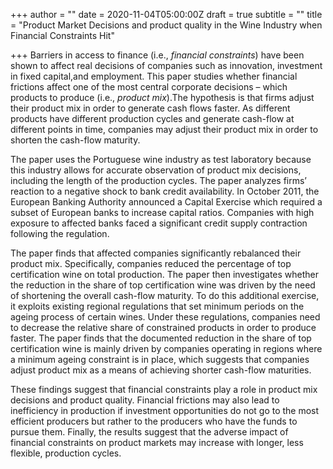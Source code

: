 +++
author = ""
date = 2020-11-04T05:00:00Z
draft = true
subtitle = ""
title = "Product Market Decisions and product quality in the Wine Industry when Financial Constraints Hit"

+++
Barriers in access to finance (i.e., _financial constraints_) have been shown to affect real decisions of companies such as innovation, investment in fixed capital,and employment. This paper studies whether financial frictions affect one of the most central corporate decisions – which products to produce (i.e., _product mix_).The hypothesis is that firms adjust their product mix in order to generate cash flows faster. As different products have different production cycles and generate cash-flow at different points in time, companies may adjust their product mix in order to shorten the cash-flow maturity.

The paper uses the Portuguese wine industry as test laboratory because this industry allows for accurate observation of product mix decisions, including the length of the production cycles. The paper analyzes firms’ reaction to a negative shock to bank credit availability. In October 2011, the European Banking Authority announced a Capital Exercise which required a subset of European banks to increase capital ratios. Companies with high exposure to affected banks faced a significant credit supply contraction following the regulation.

The paper finds that affected companies significantly rebalanced their product mix. Specifically, companies reduced the percentage of top certification wine on total production. The paper then investigates whether the reduction in the share of top certification wine was driven by the need of shortening the overall cash-flow maturity. To do this additional exercise, it exploits existing regional regulations that set minimum periods on the ageing process of certain wines. Under these regulations, companies need to decrease the relative share of constrained products in order to produce faster. The paper finds that the documented reduction in the share of top certification wine is mainly driven by companies operating in regions where a minimum ageing constraint is in place, which suggests that companies adjust product mix as a means of achieving shorter cash-flow maturities.

These findings suggest that financial constraints play a role in product mix decisions and product quality. Financial frictions may also lead to inefficiency in production if investment opportunities do not go to the most efficient producers but rather to the producers who have the funds to pursue them. Finally, the results suggest that the adverse impact of financial constraints on product markets may increase with longer, less flexible, production cycles.